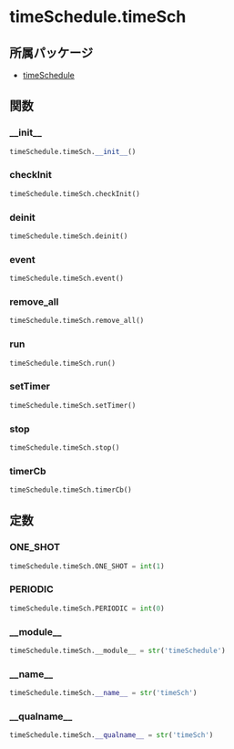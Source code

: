 # timeSchedule.timeSch

## 所属パッケージ
- [timeSchedule](../../module/timeSchedule)

## 関数

### \_\_init\_\_
```python
timeSchedule.timeSch.__init__()
```

### checkInit
```python
timeSchedule.timeSch.checkInit()
```

### deinit
```python
timeSchedule.timeSch.deinit()
```

### event
```python
timeSchedule.timeSch.event()
```

### remove\_all
```python
timeSchedule.timeSch.remove_all()
```

### run
```python
timeSchedule.timeSch.run()
```

### setTimer
```python
timeSchedule.timeSch.setTimer()
```

### stop
```python
timeSchedule.timeSch.stop()
```

### timerCb
```python
timeSchedule.timeSch.timerCb()
```

## 定数

### ONE\_SHOT
```python
timeSchedule.timeSch.ONE_SHOT = int(1)
```

### PERIODIC
```python
timeSchedule.timeSch.PERIODIC = int(0)
```

### \_\_module\_\_
```python
timeSchedule.timeSch.__module__ = str('timeSchedule')
```

### \_\_name\_\_
```python
timeSchedule.timeSch.__name__ = str('timeSch')
```

### \_\_qualname\_\_
```python
timeSchedule.timeSch.__qualname__ = str('timeSch')
```
